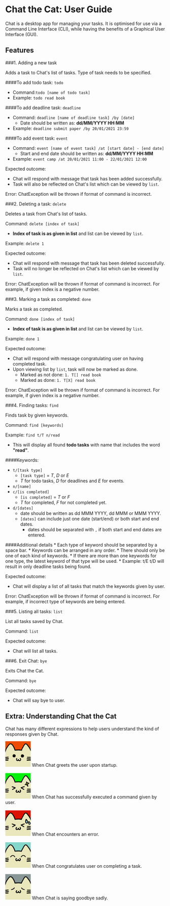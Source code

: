 # Chat the Cat: User Guide

Chat is a desktop app for managing your tasks. 
It is optimised for use via a Command Line Interface (CLI),
while having the benefits of a Graphical User Interface (GUI).

## Features

###1. Adding a new task

Adds a task to Chat's list of tasks. Type of task needs to be specified.

####To add todo task: `todo`
* Command:`todo [name of todo task]`
* Example: `todo read book`

####To add deadline task: `deadline`
* Command: `deadline [name of deadline task] /by [date]`
    * Date should be written as: **dd/MM/YYYY HH:MM**
* Example: `deadline submit paper /by 20/01/2021 23:59`

####To add event task: `event`
* Command: `event [name of event task] /at [start date] - [end date]`
    * Start and end date should be written as: **dd/MM/YYYY HH:MM**
* Example: `event camp /at 20/01/2021 11:00 - 22/01/2021 12:00`
  
Expected outcome: 
* Chat will respond with message that task has been added successfully.
* Task will also be reflected on Chat's list which can be viewed by `list`.

Error:
ChatException will be thrown if format of command is incorrect.

###2. Deleting a task: `delete`

Deletes a task from Chat's list of tasks.

Command: `delete [index of task]`
* **Index of task is as given in list** and list can be viewed by `list`.

Example: `delete 1`

Expected outcome:
* Chat will respond with message that task has been deleted successfully.
* Task will no longer be reflected on Chat's list which can be viewed by `list`.

Error: ChatException will be thrown if format of command is incorrect.
For example, if given index is a negative number.

###3. Marking a task as completed: `done`

Marks a task as completed.

Command: `done [index of task]`
* **Index of task is as given in list** and list can be viewed by `list`.

Example: `done 1`

Expected outcome:
* Chat will respond with message congratulating user on having completed task.
* Upon viewing list by `list`, task will now be marked as done.
    * Marked as not done: `1. T[] read book`
    * Marked as done: `1. T[X] read book`

Error:
ChatException will be thrown if format of command is incorrect.
For example, if given index is a negative number.

###4. Finding tasks: `find`

Finds task by given keywords.

Command: `find [keywords]`

Example: `find t/T n/read`
* This will display all found **todo tasks** with name that includes the word **"read"**.

####Keywords:
* `t/[task type]`
  * `[task type]` = _T_, _D_ or _E_
  * _T_ for todo tasks, _D_ for deadlines and _E_ for events.
* `n/[name]`
* `c/[is completed]`
    * `[is completed]` = _T_ or _F_
    * _T_ for completed, _F_ for not completed yet.
* `d/[dates]`
    * date should be written as dd MMM YYYY, dd MMM or MMM YYYY.
    * `[dates]` can include just one date (start/end) or both start and end dates.
        * dates should be separated with `,` if both start and end dates are entered.
    
####Additional details
    * Each type of keyword should be separated by a space bar.
    * Keywords can be arranged in any order.
    * There should only be one of each kind of keywords. 
        * If there are more than one keywords for one type, the latest keyword of that type will be used.
        * Example: t/E t/D will result in only deadline tasks being found.

Expected outcome:
* Chat will display a list of all tasks that match the keywords given by user.

Error:
ChatException will be thrown if format of command is incorrect.
For example, if incorrect type of keywords are being entered.

###5. Listing all tasks: `list`

List all tasks saved by Chat.

Command: `list`

Expected outcome:
* Chat will list all tasks.

###6. Exit Chat: `bye`

Exits Chat the Cat.

Command: `bye`

Expected outcome:
* Chat will say bye to user.

## Extra: Understanding Chat the Cat

Chat has many different expressions to help users understand the kind of responses given by Chat.

<img src="https://github.com/clarlzx/ip/blob/A-BetterGui/src/main/resources/images/greetingCat.png?raw=true" alt="Greeting Chat" width="80" height="80">
When Chat greets the user upon startup.<br/><br/>

<img src="https://github.com/clarlzx/ip/blob/A-BetterGui/src/main/resources/images/goCat.png?raw=true" alt="Go Chat" width="80" height="80">
When Chat has successfully executed a command given by user. <br/><br/>

<img src="https://github.com/clarlzx/ip/blob/A-BetterGui/src/main/resources/images/errorCat.png?raw=true" alt="Error Chat" width="80" height="80">
When Chat encounters an error. <br/><br/>

<img src="https://github.com/clarlzx/ip/blob/A-BetterGui/src/main/resources/images/gdJobCat.png?raw=true" alt="Good Job Chat" width="80" height="80">
When Chat congratulates user on completing a task. <br/><br/>

<img src="https://github.com/clarlzx/ip/blob/A-BetterGui/src/main/resources/images/goodByeCat.png?raw=true" alt="Goodbye Cat" width="80" height="80">
When Chat is saying goodbye sadly. <br/><br/>